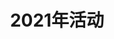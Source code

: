---
# Listing view
view: compact
title: 2021年活动
# Optional header image (relative to `assets/media/` folder).
banner:
  caption: ''
  image: ''
---